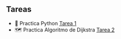 ## Tareas
- 🐍 Practica Python [Tarea 1][tarea1]
- 🗺️ Practica Algoritmo de Dijkstra [Tarea 2][tarea2]

[tarea1]: https://colab.research.google.com/drive/1br9kr8ttEFHoes6_-Fd1-RlbWoNE0MaV?usp=sharing
[tarea2]: https://colab.research.google.com/drive/1VXvLVbrQ1ijLFlS1L3u8uY50XktsnuFW?usp=sharing

